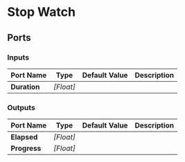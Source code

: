# Stop Watch

## Ports

### Inputs

Port Name|Type|Default Value|Description
---|---|---|---
**Duration**|_[Float]_||
### Outputs

Port Name|Type|Default Value|Description
---|---|---|---
**Elapsed**|_[Float]_||
**Progress**|_[Float]_||
